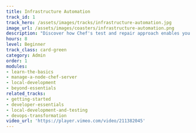 ```yaml
---
title: Infrastructure Automation
track_id: 1
track_hero: /assets/images/tracks/infrastructure-automation.jpg
image_url: /assets/images/coasters/infrastructure-automation.png
description: "Discover how Chef's test and repair approach enables you to turn infrastructure into code. You'll learn what Chef does during a run and how to configure a system using a mix of resources, recipes, and cookbooks."
hours: 8
level: Beginner
track_class: card-green
category: Admin
order: 1
modules:
- learn-the-basics
- manage-a-node-chef-server
- local-development
- beyond-essentials
related_tracks:
- getting-started
- developer-essentials
- local-development-and-testing
- devops-transformation
video_url: 'https://player.vimeo.com/video/211382045'
---
```

